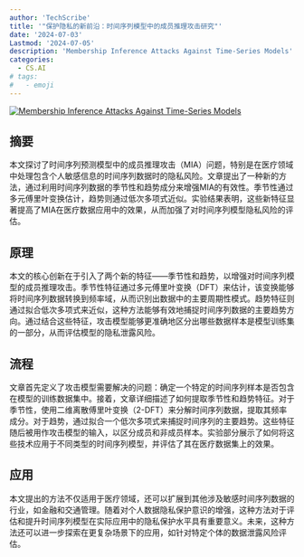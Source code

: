 ```yaml
---
author: 'TechScribe'
title: '"保护隐私的新前沿：时间序列模型中的成员推理攻击研究"'
date: '2024-07-03'
Lastmod: '2024-07-05'
description: 'Membership Inference Attacks Against Time-Series Models'
categories:
  - CS.AI
# tags:
#   - emoji
---
```


[![Membership Inference Attacks Against Time-Series Models](https://arxiv-research-1301205113.cos.ap-guangzhou.myqcloud.com/images/2407.02870v1.pdf_0.jpg)](https://arxiv.org/abs/2407.02870v1)

## 摘要

本文探讨了时间序列预测模型中的成员推理攻击（MIA）问题，特别是在医疗领域中处理包含个人敏感信息的时间序列数据时的隐私风险。文章提出了一种新的方法，通过利用时间序列数据的季节性和趋势成分来增强MIA的有效性。季节性通过多元傅里叶变换估计，趋势则通过低次多项式近似。实验结果表明，这些新特征显著提高了MIA在医疗数据应用中的效果，从而加强了对时间序列模型隐私风险的评估。<!--more-->

## 原理

本文的核心创新在于引入了两个新的特征——季节性和趋势，以增强对时间序列模型的成员推理攻击。季节性特征通过多元傅里叶变换（DFT）来估计，该变换能够将时间序列数据转换到频率域，从而识别出数据中的主要周期性模式。趋势特征则通过拟合低次多项式来近似，这种方法能够有效地捕捉时间序列数据的主要趋势方向。通过结合这些特征，攻击模型能够更准确地区分出哪些数据样本是模型训练集的一部分，从而评估模型的隐私泄露风险。

## 流程

文章首先定义了攻击模型需要解决的问题：确定一个特定的时间序列样本是否包含在模型的训练数据集中。接着，文章详细描述了如何提取季节性和趋势特征。对于季节性，使用二维离散傅里叶变换（2-DFT）来分解时间序列数据，提取其频率成分。对于趋势，通过拟合一个低次多项式来捕捉时间序列的主要趋势。这些特征随后被用作攻击模型的输入，以区分成员和非成员样本。实验部分展示了如何将这些技术应用于不同类型的时间序列模型，并评估了其在医疗数据集上的效果。

## 应用

本文提出的方法不仅适用于医疗领域，还可以扩展到其他涉及敏感时间序列数据的行业，如金融和交通管理。随着对个人数据隐私保护意识的增强，这种方法对于评估和提升时间序列模型在实际应用中的隐私保护水平具有重要意义。未来，这种方法还可以进一步探索在更复杂场景下的应用，如针对特定个体的数据泄露风险评估。